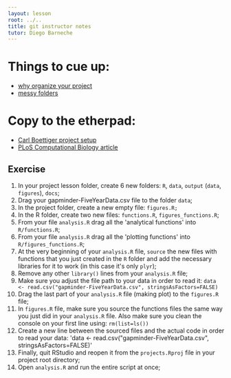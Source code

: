 ```yaml
---
layout: lesson
root: ../..
title: git instructor notes
tutor: Diego Barneche
---
```


# Things to cue up:

* [why organize your project](https://twitter.com/vsbuffalo/statuses/323638476153167872)  
* [messy folders](http://nicercode.github.io/2014-02-13-UNSW/lessons/30-projects/bad_layout.png)    

# Copy to the etherpad:  

* [Carl Boettiger project setup](http://carlboettiger.info/2012/05/06/research-workflow.html)
* [PLoS Computational Biology article](http://www.ploscompbiol.org/article/info%3Adoi%2F10.1371%2Fjournal.pcbi.1000424)

## Exercise
1. In your project lesson folder, create 6 new folders: `R`, `data`, `output` (`data`, `figures`), `docs`;  
2. Drag your gapminder-FiveYearData.csv file to the folder `data`;  
3. In the project folder, create a new empty file: `figures.R;`  
4. In the R folder, create two new files: `functions.R`, `figures_functions.R`;  
5. From your file `analysis.R` drag all the 'analytical functions' into `R/functions.R`;  
6. From your file `analysis.R` drag all the 'plotting functions' into `R/figures_functions.R`;  
7. At the very beginning of your `analysis.R` file, `source` the new files with functions that you just created in the `R` folder and add the necessary libraries for it to work (in this case it's only `plyr`);  
8. Remove any other `library()` lines from your `analysis.R` file;  
9. Make sure you adjust the file path to your data in order to read it: `data <- read.csv("gapminder-FiveYearData.csv", stringsAsFactors=FALSE)`
9. Drag the last part of your `analysis.R` file (making plot) to the `figures.R` file;  
10. In `figures.R` file, make sure you source the functions files the same way you just did in your `analysis.R` file. Also make sure you clean the console on your first line using: `rm(list=ls())`
11. Create a new line between the sourced files and the actual code in order to read your data: 'data <- read.csv("gapminder-FiveYearData.csv", stringsAsFactors=FALSE)'
12. Finally, quit RStudio and reopen it from the `projects.Rproj` file in your project root directory;
13. Open `analysis.R` and run the entire script at once;
